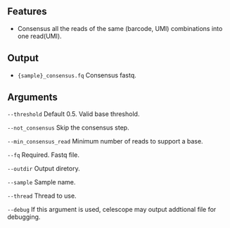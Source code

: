 ## Features
- Consensus all the reads of the same (barcode, UMI) combinations into one read(UMI).

## Output
- `{sample}_consensus.fq` Consensus fastq.
## Arguments
`--threshold` Default 0.5. Valid base threshold.

`--not_consensus` Skip the consensus step.

`--min_consensus_read` Minimum number of reads to support a base.

`--fq` Required. Fastq file.

`--outdir` Output diretory.

`--sample` Sample name.

`--thread` Thread to use.

`--debug` If this argument is used, celescope may output addtional file for debugging.

